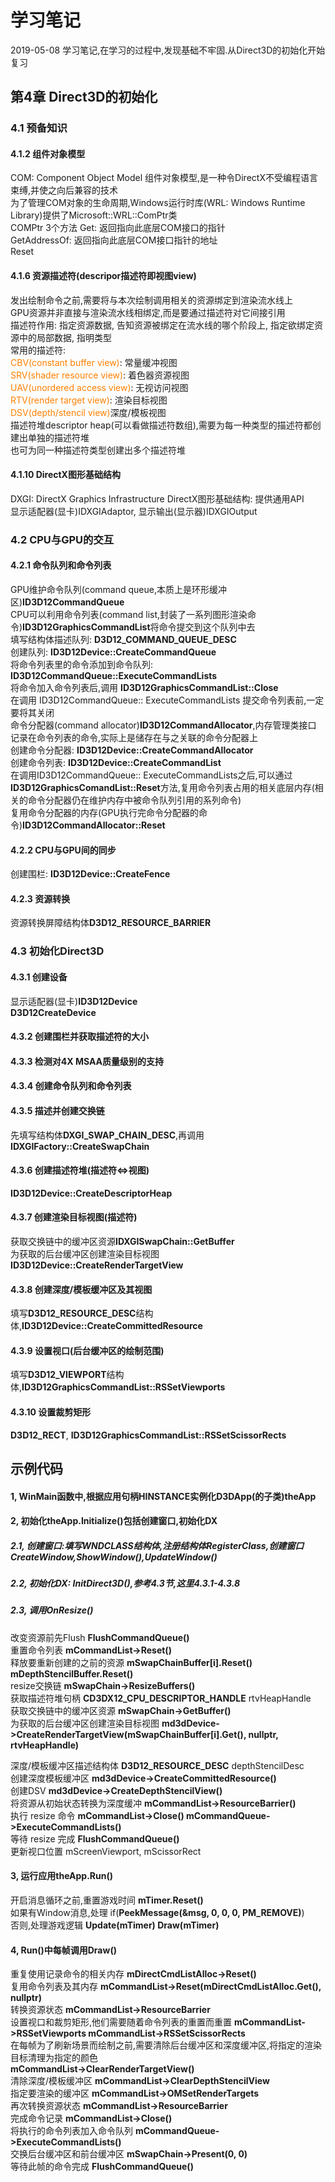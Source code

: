 ﻿# 学习笔记
2019-05-08 学习笔记,在学习的过程中,发现基础不牢固.从Direct3D的初始化开始复习  
## 第4章 Direct3D的初始化
### 4.1 预备知识
#### 4.1.2 组件对象模型
COM: Component Object Model 组件对象模型,是一种令DirectX不受编程语言束缚,并使之向后兼容的技术  
为了管理COM对象的生命周期,Windows运行时库(WRL: Windows Runtime Library)提供了Microsoft\::WRL\::ComPtr类  
COMPtr 3个方法 Get: 返回指向此底层COM接口的指针  
GetAddressOf: 返回指向此底层COM接口指针的地址  
Reset  
#### 4.1.6 资源描述符(descripor描述符即视图view)
发出绘制命令之前,需要将与本次绘制调用相关的资源绑定到渲染流水线上  
GPU资源并非直接与渲染流水线相绑定,而是要通过描述符对它间接引用  
描述符作用: 指定资源数据, 告知资源被绑定在流水线的哪个阶段上, 指定欲绑定资源中的局部数据, 指明类型  
常用的描述符:  
<font color="#FF8000">CBV(constant buffer view)</font>: 常量缓冲视图  
<font color="#FF8000">SRV(shader resource view)</font>: 着色器资源视图  
<font color="#FF8000">UAV(unordered access view)</font>: 无视访问视图  
<font color="#FF8000">RTV(render target view)</font>: 渲染目标视图  
<font color="#FF8000">DSV(depth/stencil view)</font>深度/模板视图  
描述符堆descriptor heap(可以看做描述符数组),需要为每一种类型的描述符都创建出单独的描述符堆  
也可为同一种描述符类型创建出多个描述符堆  
#### 4.1.10 DirectX图形基础结构
DXGI: DirectX Graphics Infrastructure DirectX图形基础结构: 提供通用API  
显示适配器(显卡)IDXGIAdaptor, 显示输出(显示器)IDXGIOutput
### 4.2 CPU与GPU的交互
#### 4.2.1 命令队列和命令列表
GPU维护命令队列(command queue,本质上是环形缓冲区)**ID3D12CommandQueue**  
CPU可以利用命令列表(command list,封装了一系列图形渲染命令)**ID3D12GraphicsCommandList**将命令提交到这个队列中去  
填写结构体描述队列: **D3D12_COMMAND_QUEUE_DESC**  
创建队列: **ID3D12Device::CreateCommandQueue**  
将命令列表里的命令添加到命令队列: **ID3D12CommandQueue::ExecuteCommandLists**  
将命令加入命令列表后,调用 **ID3D12GraphicsCommandList::Close**  
在调用 ID3D12CommandQueue:: ExecuteCommandLists 提交命令列表前,一定要将其关闭  
命令分配器(command allocator)**ID3D12CommandAllocator**,内存管理类接口  
记录在命令列表的命令,实际上是储存在与之关联的命令分配器上  
创建命令分配器: **ID3D12Device::CreateCommandAllocator**  
创建命令列表: **ID3D12Device::CreateCommandList**  
在调用ID3D12CommandQueue:: ExecuteCommandLists之后,可以通过**ID3D12GraphicsComandList::Reset**方法,复用命令列表占用的相关底层内存(相关的命令分配器仍在维护内存中被命令队列引用的系列命令)  
复用命令分配器的内存(GPU执行完命令分配器的命令)**ID3D12CommandAllocator::Reset**  
#### 4.2.2 CPU与GPU间的同步
创建围栏: **ID3D12Device::CreateFence**  
#### 4.2.3 资源转换
资源转换屏障结构体**D3D12_RESOURCE_BARRIER**  
### 4.3 初始化Direct3D
#### 4.3.1 创建设备
显示适配器(显卡)**ID3D12Device**  
**D3D12CreateDevice**
#### 4.3.2 创建围栏并获取描述符的大小
#### 4.3.3 检测对4X MSAA质量级别的支持
#### 4.3.4 创建命令队列和命令列表
#### 4.3.5 描述并创建交换链
先填写结构体**DXGI_SWAP_CHAIN_DESC**,再调用**IDXGIFactory::CreateSwapChain**  
#### 4.3.6 创建描述符堆(描述符<=>视图)
**ID3D12Device::CreateDescriptorHeap**  
#### 4.3.7 创建渲染目标视图(描述符)
获取交换链中的缓冲区资源**IDXGISwapChain::GetBuffer**  
为获取的后台缓冲区创建渲染目标视图**ID3D12Device::CreateRenderTargetView**
#### 4.3.8 创建深度/模板缓冲区及其视图
填写**D3D12_RESOURCE_DESC**结构体,**ID3D12Device::CreateCommittedResource**  
#### 4.3.9 设置视口(后台缓冲区的绘制范围)
填写**D3D12_VIEWPORT**结构体,**ID3D12GraphicsCommandList::RSSetViewports**  
#### 4.3.10 设置裁剪矩形
**D3D12_RECT**, **ID3D12GraphicsCommandList::RSSetScissorRects**  
## 示例代码
#### 1, WinMain函数中,根据应用句柄HINSTANCE实例化D3DApp(的子类)theApp  
#### 2, 初始化theApp.Initialize()包括创建窗口,初始化DX  
##### 2.1, 创建窗口:填写WNDCLASS结构体,注册结构体RegisterClass,创建窗口CreateWindow,ShowWindow(),UpdateWindow()  
##### 2.2, 初始化DX: InitDirect3D(),参考4.3节,这里4.3.1-4.3.8  
##### 2.3, 调用OnResize()  
改变资源前先Flush **FlushCommandQueue()**  
重置命令列表 **mCommandList->Reset()**  
释放要重新创建的之前的资源 **mSwapChainBuffer[i].Reset() mDepthStencilBuffer.Reset()**  
resize交换链 **mSwapChain->ResizeBuffers()**  
获取描述符堆句柄 **CD3DX12_CPU_DESCRIPTOR_HANDLE** rtvHeapHandle  
获取交换链中的缓冲区资源 **mSwapChain->GetBuffer()**  
为获取的后台缓冲区创建渲染目标视图 **md3dDevice->CreateRenderTargetView(mSwapChainBuffer[i].Get(), nullptr, rtvHeapHandle)**  

深度/模板缓冲区描述结构体 **D3D12_RESOURCE_DESC** depthStencilDesc  
创建深度模板缓冲区 **md3dDevice->CreateCommittedResource()**  
创建DSV **md3dDevice->CreateDepthStencilView()**  
将资源从初始状态转换为深度缓冲 **mCommandList->ResourceBarrier()**  
执行 resize 命令 **mCommandList->Close() mCommandQueue->ExecuteCommandLists()**  
等待 resize 完成 **FlushCommandQueue()**  
更新视口位置 mScreenViewport, mScissorRect  
#### 3, 运行应用theApp.Run()
开启消息循环之前,重置游戏时间 **mTimer.Reset()**  
如果有Window消息,处理 if(**PeekMessage(&msg, 0, 0, 0, PM_REMOVE)**)  
否则,处理游戏逻辑 **Update(mTimer) Draw(mTimer)**  
#### 4, Run()中每帧调用Draw()
重复使用记录命令的相关内存 **mDirectCmdListAlloc->Reset()**  
复用命令列表及其内存 **mCommandList->Reset(mDirectCmdListAlloc.Get(), nullptr)**  
转换资源状态 **mCommandList->ResourceBarrier**  
设置视口和裁剪矩形,他们需要随着命令列表的重置而重置 **mCommandList->RSSetViewports mCommandList->RSSetScissorRects**  
在每帧为了刷新场景而绘制之前,需要清除后台缓冲区和深度缓冲区,将指定的渲染目标清理为指定的颜色  
**mCommandList->ClearRenderTargetView()**  
清除深度/模板缓冲区 **mCommandList->ClearDepthStencilView**  
指定要渲染的缓冲区 **mCommandList->OMSetRenderTargets**  
再次转换资源状态 **mCommandList->ResourceBarrier**  
完成命令记录 **mCommandList->Close()**  
将执行的命令列表加入命令队列 **mCommandQueue->ExecuteCommandLists()**  
交换后台缓冲区和前台缓冲区 **mSwapChain->Present(0, 0)**  
等待此帧的命令完成 **FlushCommandQueue()**  
